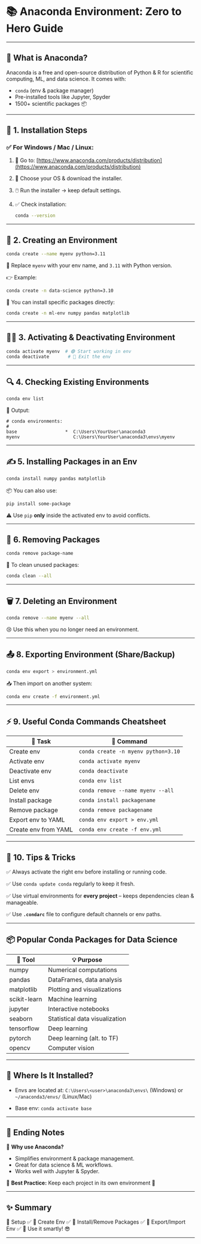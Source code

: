 # 📚 **Anaconda Environment: Zero to Hero Guide**

---

## 🐍 What is Anaconda?

Anaconda is a free and open-source distribution of Python & R for scientific computing, ML, and data science. It comes with:

* `conda` (env & package manager)
* Pre-installed tools like Jupyter, Spyder
* 1500+ scientific packages 📦

---

## 🔧 1. Installation Steps

### ✅ For Windows / Mac / Linux:

1. 🔗 Go to: [https://www.anaconda.com/products/distribution](https://www.anaconda.com/products/distribution)
2. 🧠 Choose your OS & download the installer.
3. 🖱️ Run the installer → keep default settings.
4. ✅ Check installation:

   ```bash
   conda --version
   ```

---

## 🌱 2. Creating an Environment

```bash
conda create --name myenv python=3.11
```

🎯 Replace `myenv` with your env name, and `3.11` with Python version.

👉 Example:

```bash
conda create -n data-science python=3.10
```

🔢 You can install specific packages directly:

```bash
conda create -n ml-env numpy pandas matplotlib
```

---

## 🏃‍♂️ 3. Activating & Deactivating Environment

```bash
conda activate myenv  # 🟢 Start working in env
conda deactivate       # 🔴 Exit the env
```

---

## 🔍 4. Checking Existing Environments

```bash
conda env list
```

🧾 Output:

```
# conda environments:
#
base                  *  C:\Users\YourUser\anaconda3
myenv                    C:\Users\YourUser\anaconda3\envs\myenv
```

---

## ✍️ 5. Installing Packages in an Env

```bash
conda install numpy pandas matplotlib
```

📦 You can also use:

```bash
pip install some-package
```

⚠️ Use `pip` **only** inside the activated env to avoid conflicts.

---

## 🧼 6. Removing Packages

```bash
conda remove package-name
```

🧹 To clean unused packages:

```bash
conda clean --all
```

---

## 🗑️ 7. Deleting an Environment

```bash
conda remove --name myenv --all
```

😢 Use this when you no longer need an environment.

---

## 📤 8. Exporting Environment (Share/Backup)

```bash
conda env export > environment.yml
```

📥 Then import on another system:

```bash
conda env create -f environment.yml
```

---

## ⚡ 9. Useful Conda Commands Cheatsheet

| 🔧 Task              | 🧪 Command                          |
| -------------------- | ----------------------------------- |
| Create env           | `conda create -n myenv python=3.10` |
| Activate env         | `conda activate myenv`              |
| Deactivate env       | `conda deactivate`                  |
| List envs            | `conda env list`                    |
| Delete env           | `conda remove --name myenv --all`   |
| Install package      | `conda install packagename`         |
| Remove package       | `conda remove packagename`          |
| Export env to YAML   | `conda env export > env.yml`        |
| Create env from YAML | `conda env create -f env.yml`       |

---

## 🧠 10. Tips & Tricks

✅ Always activate the right env before installing or running code.

✅ Use `conda update conda` regularly to keep it fresh.

✅ Use virtual environments for **every project** – keeps dependencies clean & manageable.

✅ Use **`.condarc`** file to configure default channels or env paths.

---

## 📦 Popular Conda Packages for Data Science

| 🧪 Tool      | 💡 Purpose                     |
| ------------ | ------------------------------ |
| numpy        | Numerical computations         |
| pandas       | DataFrames, data analysis      |
| matplotlib   | Plotting and visualizations    |
| scikit-learn | Machine learning               |
| jupyter      | Interactive notebooks          |
| seaborn      | Statistical data visualization |
| tensorflow   | Deep learning                  |
| pytorch      | Deep learning (alt. to TF)     |
| opencv       | Computer vision                |

---

## 🧭 Where Is It Installed?

* Envs are located at:
  `C:\Users\<user>\anaconda3\envs\` (Windows)
  or
  `~/anaconda3/envs/` (Linux/Mac)

* Base env:
  `conda activate base`

---

## 🏁 Ending Notes

🔹 **Why use Anaconda?**

* Simplifies environment & package management.
* Great for data science & ML workflows.
* Works well with Jupyter & Spyder.

🔹 **Best Practice:**
Keep each project in its own environment 🎯

---

## ✨ Summary

📌 Setup ✅
📌 Create Env ✅
📌 Install/Remove Packages ✅
📌 Export/Import Env ✅
📌 Use it smartly! 😎

---
